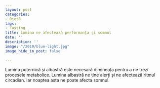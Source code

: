 ```yaml
---
layout: post
categories:
- Dietă
tags:
- Fasting
title: Lumina ne afectează performanța și somnul
date: ''
description: ''
image: "/2019/blue-light.jpg"
image_hide_in_post: false

---
```

<p class="intro"><span class="dropcap">L</span>umina puternică și albastră este necesară dimineața pentru a ne trezi procesele metabolice. Lumina albastră ne ține alerți și ne afectează ritmul circadian. Iar noaptea asta ne poate afecta somnul.</p>